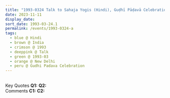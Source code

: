 ```yaml
---
title: "1993-0324 Talk to Sahaja Yogis (Hindi), Guḍhī Pāḍavā Celebration, New Delhi, India"
date: 2023-11-11
display_date: 
sort_date: 1993-03-24.1
permalink: /events/1993-0324-a
tags:
  - blue @ Hindi
  - brown @ India
  - crimson @ 1993
  - deeppink @ Talk
  - green @ 1993-03
  - orange @ New Delhi
  - peru @ Gudhi Padava Celebration
---
```


<br>

<wave-list>
  <list-title color="DarkSeaGreen" width="55">Key Quotes</list-title>
  <list-item color="BlanchedAlmond" width="280"><b>Q1:</b> <i></i></list-item>
  <list-item color="Lavender" width="280"><b>Q2:</b> <i></i></list-item>
</wave-list>

<br>

<wave-list>
  <list-title color="DarkSeaGreen" width="55">Comments</list-title>
  <list-item color="BlanchedAlmond" width="280"><b>C1:</b> <i></i></list-item>
  <list-item color="Lavender" width="280"><b>C2:</b> <i></i></list-item>
</wave-list>